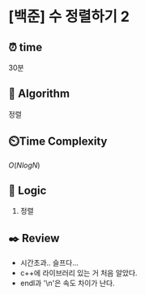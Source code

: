 # [백준] 수 정렬하기 2
## ⏰  **time**

30분

## :pushpin: **Algorithm**

정렬

## ⏲️**Time Complexity**

$O(NlogN)$ 

## :round_pushpin: **Logic**
1. 정렬

## :black_nib: **Review**
- 시간초과.. 슬프다...
- c++에 라이브러리 있는 거 처음 알았다.
- endl과 '\n'은 속도 차이가 난다.
